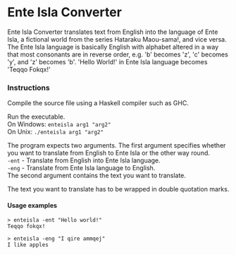 # Ente Isla Converter

Ente Isla Converter translates text from English into the language of Ente Isla, a fictional world from the series Hataraku Maou-sama!, and vice versa. The Ente Isla language is basically English with alphabet altered in a way that most consonants are in reverse order, e.g. 'b' becomes 'z', 'c' becomes 'y', and 'z' becomes 'b'. 'Hello World!' in Ente Isla language becomes 'Teqqo Fokqx!'

### Instructions

Compile the source file using a Haskell compiler such as GHC.

Run the executable.  
On Windows: `enteisla arg1 "arg2"`  
On Unix: `./enteisla arg1 "arg2"`

The program expects two arguments. The first argument specifies whether you want to translate from English to Ente Isla or the other way round.  
`-ent` - Translate from English into Ente Isla language.  
`-eng` - Translate from Ente Isla language to English.  
The second argument contains the text you want to translate.

The text you want to translate has to be wrapped in double quotation marks.

#### Usage examples

```
> enteisla -ent "Hello world!"
Teqqo fokqx!
```

```
> enteisla -eng "I qire ammqej"
I like apples
```
